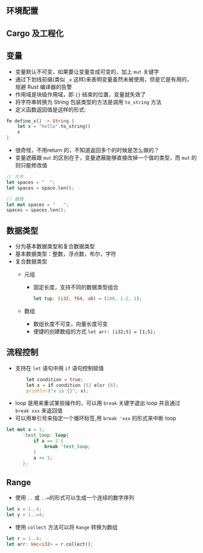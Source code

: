 ## 环境配置

## Cargo 及工程化 

## 变量
- 变量默认不可变，如果要让变量变成可变的，加上 `mut` 关键字
- 通过下划线前缀(类似 `_x` 这样)来表明变量虽然未被使用，但是它是有用的，规避 Rust 编译器的告警
- 作用域是块级作用域，即 `{}` 结束的位置，变量就失效了
- 将字符串转换为 String 包装类型的方法是调用 `to_string` 方法
- 定义函数返回值是这样的形式:
```Rust
fn define_x() -> String {
	let x = "hello".to_string()
	x
}
```
- 很奇怪，不用return 的，不知道返回多个的时候是怎么做的？
- 变量遮蔽跟 `mut` 的区别在于，变量遮蔽能够直接改掉一个值的类型，而 `mut` 的则只能修改值
```Rust
// 允许
let spaces = "  ";
let spaces = space.len();

// 报错
let mut spaces = "   ";
spaces = spaces.len();
```


## 数据类型
- 分为基本数据类型和复合数据类型
- 基本数据类型：整数，浮点数，布尔，字符
- 复合数据类型
	- 元组
		- 固定长度，支持不同的数据类型组合
		  ```Rust
		  let tup: (i32, f64, u8) = (100, 1.2, 1);
		  ```

	- 数组
		- 数组长度不可变，向量长度可变
		- 便捷的创建数组的方式 `let arr: [i32;5] = [1;5];`
## 流程控制
- 支持在 `let` 语句中用 `if` 语句控制赋值
  ```Rust
	  let condition = true;
	  let x = if condition {5} elsr {6};
	  println!("x is {}", x); 
  ```
- loop 是用来重试某些操作的，可以用 ` break ` 关键字退出 loop 并且通过 ` break xxx` 来返回值
- 可以用单引号来指定一个循环标签,用 ` break 'xxx ` 的形式来中断 loop 
```Rust
let mut a = 1;
	  'test_loop: loop{
		  if a == 2 {
			  break 'test_loop;
		  }
		  a += 1;
	  };
```

## Range
- 使用 `..` 或 `..=`的形式可以生成一个连续的数字序列
```Rust
let x = 1..4;
let y = 1..=4; 
```
- 使用 `collect` 方法可以将 `Range` 转换为数组
```Rust
let r = 1..4;
let arr: Vec<i32> = r.collect();
```